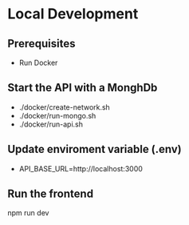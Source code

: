 # Local Development

## Prerequisites
- Run Docker

## Start the API with a MonghDb
- ./docker/create-network.sh
- ./docker/run-mongo.sh
- ./docker/run-api.sh

## Update enviroment variable (.env)
- API_BASE_URL=http://localhost:3000

## Run the frontend
npm run dev